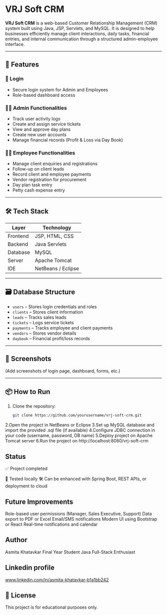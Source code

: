 
# VRJ Soft CRM

**VRJ Soft CRM** is a web-based Customer Relationship Management (CRM) system built using Java, JSP, Servlets, and MySQL. It is designed to help businesses efficiently manage client interactions, daily tasks, financial entries, and internal communication through a structured admin-employee interface.

---

## 🚀 Features

### 🔐 Login
- Secure login system for Admin and Employees
- Role-based dashboard access

### 👨‍💼 Admin Functionalities
- Track user activity logs
- Create and assign service tickets
- View and approve day plans
- Create new user accounts
- Manage financial records (Profit & Loss via Day Book)

### 👩‍💻 Employee Functionalities
- Manage client enquiries and registrations
- Follow-up on client leads
- Record client and employee payments
- Vendor registration for procurement
- Day plan task entry
- Petty cash expense entry

---

## 🛠️ Tech Stack

| Layer         | Technology        |
|---------------|-------------------|
| Frontend      | JSP, HTML, CSS    |
| Backend       | Java Servlets     |
| Database      | MySQL             |
| Server        | Apache Tomcat     |
| IDE           | NetBeans / Eclipse|

---

## 🗃️ Database Structure

- `users` – Stores login credentials and roles  
- `clients` – Stores client information  
- `leads` – Tracks sales leads  
- `tickets` – Logs service tickets  
- `payments` – Tracks employee and client payments  
- `vendors` – Stores vendor details  
- `daybook` – Financial profit/loss records  

---

## 📸 Screenshots

(Add screenshots of login page, dashboard, forms, etc.)

---

## 📦 How to Run

1. Clone the repository:
   ```bash
   git clone https://github.com/yourusername/vrj-soft-crm.git

2.Open the project in NetBeans or Eclipse
3.Set up MySQL database and import the provided .sql file (if available)
4.Configure JDBC connection in your code (username, password, DB name)
5.Deploy project on Apache Tomcat server
6.Run the project on http://localhost:8080/vrj-soft-crm
   

## Status

✅ Project completed

🧪 Tested locally
🛠️ Can be enhanced with Spring Boot, REST APIs, or deployment to cloud


## Future Improvements

Role-based user permissions (Manager, Sales Executive, Support)
Data export to PDF or Excel
Email/SMS notifications
Modern UI using Bootstrap or React
Real-time notifications and calendar

## Author

Asmita Khatavkar
Final Year Student
Java Full-Stack Enthusiast

## Linkedin profile
www.linkedin.com/in/asmita-khatavkar-b1a1bb242

## 📜 License

This project is for educational purposes only.

